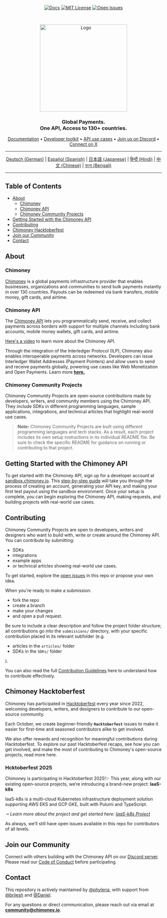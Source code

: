 <div align="center">
  
[![Docs](https://img.shields.io/badge/docs-chimoney.readme.io-blue)](https://chimoney.readme.io/reference/introduction)
[![MIT License](https://img.shields.io/badge/license-MIT-green)](https://github.com/Chimoney/chimoney-community-projects?tab=MIT-1-ov-file)
[![Open Issues](https://img.shields.io/github/issues/Chimoney/chimoney-community-projects)](https://github.com/Chimoney/chimoney-community-projects/issues)

</div>

&nbsp;

<div align="center" id="initial">
  <a href="https://chimoney.io/" target="_blank">
  <picture>
    <img src="https://chimoney.io/assets/icons/chimoney-purple-logo.svg" width="280" alt="Logo"/>
  </picture>
  </a>
</div>

<h3 align="center">
  Global Payments.
  <br/>
  One API, Access to 130+ countries. <br/>
</h3>

<div align="center">
  
  [Documentation](https://chimoney.readme.io/reference/introduction) • [Developer toolkit](https://chimoney.io/toolkit/) • [API use cases](https://chimoney.io/api-use-cases/) • [Join us on Discord](https://discord.gg/TsyKnzT4qV) • [Connect on X](https://x.com/chimoney_io)
  
</div>

___
<div align="center">

<u>[Deutsch (German)](README-GM.md)</u> |
<u>[Español (Spanish)](README-ES.md)</u> |
<u>[日本語 (Japanese)](README-JP.md)</u> |
<u>[हिन्दी (Hindi)](README-HN.md)</u> |
<u>[中文 (Chinese)](README-CN.md)</u> |
<u>[বাংলা (Bengali)](README-BN.md)</u>

</div>

___

## Table of Contents

- [About](#about)
  - [Chimoney](#chimoney)
  - [Chimoney API](#chimoney-api)
  - [Chimoney Community Projects](#chimoney-community-projects)
- [Getting Started with the Chimoney API](#getting-started-with-the-chimoney-api)
- [Contributing](#contributing)
- [Chimoney Hacktoberfest](#chimoney-hacktoberfest)
- [Join our Community](#join-our-community)
- [Contact](#contact)

## About

### Chimoney

[Chimoney](https://chimoney.io/) is a global payments infrastructure provider that enables businesses, organizations and communities to send bulk payments instantly in over 130 countries. Payouts can be redeemed via bank transfers, mobile money, gift cards, and airtime.

### Chimoney API

The [Chimoney API](https://chimoney.readme.io/reference/introduction) lets you programmatically send, receive, and collect payments across borders with support for multiple channels including bank accounts, mobile money wallets, gift cards, and airtime.

[Here's a video](https://www.youtube.com/watch?v=VItvZbPH9cU&t=4s) to learn more about the Chimoney API.

Through the integration of the Interledger Protocol (ILP), Chimoney also enables interoperable payments across networks. Developers can issue Interledger Wallet Addresses (Payment Pointers) and allow users to send and receive payments globally, powering use cases like Web Monetization and Open Payments. Learn more [**here.**](https://chimoney.io/blogs/a-developer-s-guide-to-enabling-ilp-payments-with-chimoney/)

### Chimoney Community Projects

Chimoney Community Projects are open-source contributions made by developers, writers, and community members using the Chimoney API. They include SDKs in different programming languages, sample applications, integrations, and technical articles that highlight real-world use cases.

> **Note:** Chimoney Community Projects are built using different programming languages and tech stacks. As a result, each project includes its own setup instructions in its individual README file. Be sure to check the specific README for guidance on running or contributing to that project.

## Getting Started with the Chimoney API

To get started with the Chimoney API, sign up for a developer account at [sandbox.chimoney.io](https://sandbox.chimoney.io). This [step-by-step guide](https://www.loom.com/share/436303eb69c44f0d9757ea0c655bed89?sid=b6a0f661-721c-4731-9873-ae6f2d25780) will take you through the process of creating an account, generating your API key, and making your first test payout using the sandbox environment. Once your setup is complete, you can begin exploring the Chimoney API, making requests, and building projects with real-world use cases.

## Contributing

Chimoney Community Projects are open to developers, writers and designers who want to build with, write or create around the Chimoney API. You can contribute by submitting:

- SDKs
- integrations
- example apps
- or technical articles showing real-world use cases.

To get started, explore the [open issues](https://github.com/Chimoney/chimoney-community-projects/issues) in this repo or propose your own idea.

When you're ready to make a submission:

- fork the repo
- create a branch
- make your changes
- and open a pull request.

Be sure to include a clear description and follow the project folder structure; all contributions go into the `submissions/` directory, with your specific contribution placed in its relevant subfolder (e.g.

- articles in the `articles/` folder
- SDKs in the `SDKs/` folder

).

You can also read the full [Contribution Guidelines](/CONTRIBUTING.md) here to understand how to contribute effectively.

## Chimoney Hacktoberfest

Chimoney has participated in [Hacktoberfest](https://hacktoberfest.com/) every year since 2022, welcoming developers, writers, and designers to contribute to our open-source community.

Each October, we create beginner-friendly **`Hacktoberfest`** issues to make it easier for first-time and seasoned contributors alike to get involved.

We also offer rewards and recognition for meaningful contributions during Hacktoberfest. To explore our past Hacktoberfest recaps, see how you can get involved, and make the most of contributing to Chimoney's open-source projects, read more here.

### Hcktoberfest 2025

Chimoney is participating in Hacktoberfest 2025!✨
This year, along with our existing open-source projects, we’re introducing a brand-new project: **IaaS-k8s**

IaaS-k8s is a multi-cloud Kubernetes infrastructure deployment solution supporting AWS EKS and GCP GKE, built with Pulumi and TypeScript.

➝ _Learn more about the project and get started here:_ [_IaaS-k8s Project_](https://github.com/Chimoney/Iaas)

As always, we’ll still have open issues available in this repo for contributors of all levels.

## Join our Community

Connect with others building with the Chimoney API on our [Discord server](https://discord.gg/TsyKnzT4qV). Please read our [Code of Conduct](https://github.com/Chimoney/chimoney-community-projects/blob/main/CODE_OF_CONDUCT.md) before participating.

## Contact

This repository is actively maintained by [@phyleria](https://github.com/phyleria), with support from [@brijesh](https://github.com/brijeshthummar02) and [@Daniel](https://github.com/Danbaba1).

For any questions or direct communication, please reach out via email at **<community@chimoney.io>**.

